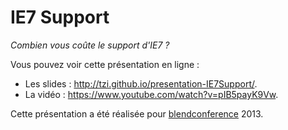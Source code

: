 IE7 Support
===============

*Combien vous coûte le support d'IE7 ?*

Vous pouvez voir cette présentation en ligne : 

 * Les slides : <http://tzi.github.io/presentation-IE7Support/>.
 * La vidéo : <https://www.youtube.com/watch?v=pIB5payK9Vw>.

Cette présentation a été réalisée pour [blendconference](http://www.blendconference.com/) 2013.